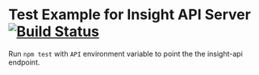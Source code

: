 # Test Example for Insight API Server [![Build Status](https://travis-ci.org/hunterlong/insight-api-tester.svg?branch=master)](https://travis-ci.org/hunterlong/insight-api-tester)
Run `npm test` with `API` environment variable to point the the insight-api endpoint.